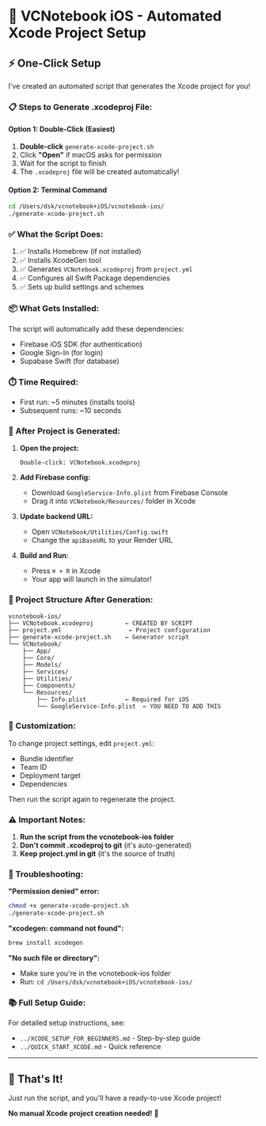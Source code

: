 # 🚀 VCNotebook iOS - Automated Xcode Project Setup

## ⚡ One-Click Setup

I've created an automated script that generates the Xcode project for you!

### 📋 Steps to Generate .xcodeproj File:

#### Option 1: Double-Click (Easiest)
1. **Double-click** `generate-xcode-project.sh`
2. Click **"Open"** if macOS asks for permission
3. Wait for the script to finish
4. The `.xcodeproj` file will be created automatically!

#### Option 2: Terminal Command
```bash
cd /Users/dsk/vcnotebook+iOS/vcnotebook-ios/
./generate-xcode-project.sh
```

### ✅ What the Script Does:

1. ✅ Installs Homebrew (if not installed)
2. ✅ Installs XcodeGen tool
3. ✅ Generates `VCNotebook.xcodeproj` from `project.yml`
4. ✅ Configures all Swift Package dependencies
5. ✅ Sets up build settings and schemes

### 📦 What Gets Installed:

The script will automatically add these dependencies:
- Firebase iOS SDK (for authentication)
- Google Sign-In (for login)
- Supabase Swift (for database)

### ⏱️ Time Required:
- First run: ~5 minutes (installs tools)
- Subsequent runs: ~10 seconds

### 🎯 After Project is Generated:

1. **Open the project:**
   ```
   Double-click: VCNotebook.xcodeproj
   ```

2. **Add Firebase config:**
   - Download `GoogleService-Info.plist` from Firebase Console
   - Drag it into `VCNotebook/Resources/` folder in Xcode

3. **Update backend URL:**
   - Open `VCNotebook/Utilities/Config.swift`
   - Change the `apiBaseURL` to your Render URL

4. **Build and Run:**
   - Press `⌘ + R` in Xcode
   - Your app will launch in the simulator!

### 📂 Project Structure After Generation:

```
vcnotebook-ios/
├── VCNotebook.xcodeproj         ← CREATED BY SCRIPT
├── project.yml                   ← Project configuration
├── generate-xcode-project.sh    ← Generator script
└── VCNotebook/
    ├── App/
    ├── Core/
    ├── Models/
    ├── Services/
    ├── Utilities/
    ├── Components/
    └── Resources/
        ├── Info.plist           ← Required for iOS
        └── GoogleService-Info.plist  ← YOU NEED TO ADD THIS
```

### 🔧 Customization:

To change project settings, edit `project.yml`:
- Bundle identifier
- Team ID
- Deployment target
- Dependencies

Then run the script again to regenerate the project.

### ⚠️ Important Notes:

1. **Run the script from the vcnotebook-ios folder**
2. **Don't commit .xcodeproj to git** (it's auto-generated)
3. **Keep project.yml in git** (it's the source of truth)

### 🐛 Troubleshooting:

**"Permission denied" error:**
```bash
chmod +x generate-xcode-project.sh
./generate-xcode-project.sh
```

**"xcodegen: command not found":**
```bash
brew install xcodegen
```

**"No such file or directory":**
- Make sure you're in the vcnotebook-ios folder
- Run: `cd /Users/dsk/vcnotebook+iOS/vcnotebook-ios/`

### 📚 Full Setup Guide:

For detailed setup instructions, see:
- `../XCODE_SETUP_FOR_BEGINNERS.md` - Step-by-step guide
- `../QUICK_START_XCODE.md` - Quick reference

---

## 🎉 That's It!

Just run the script, and you'll have a ready-to-use Xcode project!

**No manual Xcode project creation needed!** 🚀

